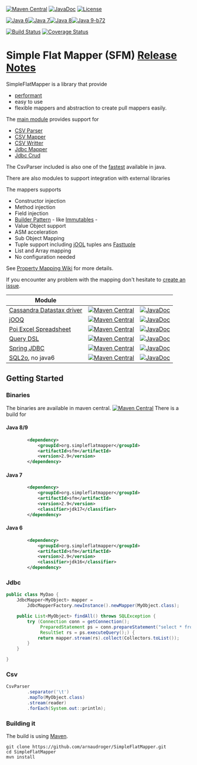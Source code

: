 [![Maven Central](https://img.shields.io/maven-central/v/org.simpleflatmapper/sfm.svg)](https://maven-badges.herokuapp.com/maven-central/org.simpleflatmapper/sfm)
[![JavaDoc](https://img.shields.io/badge/javadoc-2.9-blue.svg)](http://www.javadoc.io/doc/org.simpleflatmapper/sfm)
[![License](https://img.shields.io/github/license/arnaudroger/simpleFlatMapper.svg)](https://raw.githubusercontent.com/arnaudroger/SimpleFlatMapper/master/LICENSE)

[![Java 6](https://img.shields.io/badge/java-6-orange.svg)](#java-6)[![Java 7](https://img.shields.io/badge/java-7-green.svg)](#java-7)[![Java 8](https://img.shields.io/badge/java-8-brightgreen.svg)](#java-8)[![Java 9-b72](https://img.shields.io/badge/java-9-brightgreen.svg)](#java-8)

[![Build Status](https://img.shields.io/travis/arnaudroger/SimpleFlatMapper.svg)](https://travis-ci.org/arnaudroger/SimpleFlatMapper)
[![Coverage Status](https://img.shields.io/coveralls/arnaudroger/SimpleFlatMapper.svg)](https://coveralls.io/r/arnaudroger/SimpleFlatMapper)


# Simple Flat Mapper (SFM) [Release Notes](https://github.com/arnaudroger/SimpleFlatMapper/wiki/SimpleFlatMapper-ReleaseNotes)

SimpleFlatMapper is a library that provide
* [performant](https://github.com/arnaudroger/SimpleFlatMapper/wiki/Jdbc-Performance-Local-Mysql)
* easy to use
* flexible
mappers and abstraction to create pull mappers easily.

The [main module](sfm) provides support for
 * [CSV Parser](https://github.com/arnaudroger/SimpleFlatMapper/wiki/CsvParser)
 * [CSV Mapper](https://github.com/arnaudroger/SimpleFlatMapper/wiki/CsvParser#with-csvmapper)
 * [CSV Writter](https://github.com/arnaudroger/SimpleFlatMapper/wiki/CsvWriter)
 * [Jdbc Mapper](https://github.com/arnaudroger/SimpleFlatMapper/wiki/JdbcMapper)
 * [Jdbc Crud](https://github.com/arnaudroger/SimpleFlatMapper/wiki/Crud)

The CsvParser included is also one of the [fastest](https://github.com/arnaudroger/SimpleFlatMapper/wiki/Csv-Performance) available in java.

There are also modules to support integration with external libraries

The mappers supports
 * Constructor injection
 * Method injection
 * Field injection
 * [Builder Pattern](https://github.com/arnaudroger/SimpleFlatMapper/wiki/Property-Mapping#builder-pattern) - like [Immutables](http://immutables.github.io/) -
 * Value Object support
 * ASM acceleration
 * Sub Object Mapping
 * Tuple support including [jOOL](https://github.com/jOOQ/jOOL) tuples ans [Fasttuple](https://github.com/boundary/fasttuple)
 * List and Array mapping
 * No configuration needed

See [Property Mapping Wiki](https://github.com/arnaudroger/SimpleFlatMapper/wiki/Property-Mapping) for more details.

If you encounter any problem with the mapping don't hesitate to [create an issue](https://github.com/arnaudroger/SimpleFlatMapper/issues/new).

|Module|||
|------|-----|-----|
|[Cassandra Datastax driver](sfm-datastax)|[![Maven Central](https://img.shields.io/maven-central/v/org.simpleflatmapper/sfm-datastax.svg)](https://maven-badges.herokuapp.com/maven-central/org.simpleflatmapper/sfm-datastax)|[![JavaDoc](https://img.shields.io/badge/javadoc-2.9-blue.svg)](http://www.javadoc.io/doc/org.simpleflatmapper/sfm-datastax)
|[jOOQ](sfm-jooq)|[![Maven Central](https://img.shields.io/maven-central/v/org.simpleflatmapper/sfm-jooq.svg)](https://maven-badges.herokuapp.com/maven-central/org.simpleflatmapper/sfm-jooq)|[![JavaDoc](https://img.shields.io/badge/javadoc-2.9-blue.svg)](http://www.javadoc.io/doc/org.simpleflatmapper/sfm-jooq)
|[Poi Excel Spreadsheet](sfm-poi)|[![Maven Central](https://img.shields.io/maven-central/v/org.simpleflatmapper/sfm-poi.svg)](https://maven-badges.herokuapp.com/maven-central/org.simpleflatmapper/sfm-poi)|[![JavaDoc](https://img.shields.io/badge/javadoc-2.9-blue.svg)](http://www.javadoc.io/doc/org.simpleflatmapper/sfm-poi)
|[Query DSL](sfm-querydsl)|[![Maven Central](https://img.shields.io/maven-central/v/org.simpleflatmapper/sfm-querydsl.svg)](https://maven-badges.herokuapp.com/maven-central/org.simpleflatmapper/sfm-querydsl)|[![JavaDoc](https://img.shields.io/badge/javadoc-2.9-blue.svg)](http://www.javadoc.io/doc/org.simpleflatmapper/sfm-querydsl)
|[Spring JDBC](sfm-springjdbc)|[![Maven Central](https://img.shields.io/maven-central/v/org.simpleflatmapper/sfm-springjdbc.svg)](https://maven-badges.herokuapp.com/maven-central/org.simpleflatmapper/sfm-springjdbc)|[![JavaDoc](https://img.shields.io/badge/javadoc-2.9-blue.svg)](http://www.javadoc.io/doc/org.simpleflatmapper/sfm-springjdbc)
|[SQL2o](sfm-sql2o), no java6 |[![Maven Central](https://img.shields.io/maven-central/v/org.simpleflatmapper/sfm-sql2o.svg)](https://maven-badges.herokuapp.com/maven-central/org.simpleflatmapper/sfm-sql2o)|[![JavaDoc](https://img.shields.io/badge/javadoc-2.9-blue.svg)](http://www.javadoc.io/doc/org.simpleflatmapper/sfm-sql2o)


## Getting Started

### Binaries

The binaries are available in maven central. 
[![Maven Central](https://img.shields.io/maven-central/v/org.simpleflatmapper/sfm.svg)](https://maven-badges.herokuapp.com/maven-central/org.simpleflatmapper/sfm)
There is a build for

#### Java 8/9

```xml
		<dependency>
			<groupId>org.simpleflatmapper</groupId>
			<artifactId>sfm</artifactId>
			<version>2.9</version>
		</dependency>
```

#### Java 7

```xml
		<dependency>
			<groupId>org.simpleflatmapper</groupId>
			<artifactId>sfm</artifactId>
			<version>2.9</version>
			<classifier>jdk17</classifier>
		</dependency>
```

#### Java 6

```xml
		<dependency>
			<groupId>org.simpleflatmapper</groupId>
			<artifactId>sfm</artifactId>
			<version>2.9</version>
			<classifier>jdk16</classifier>
		</dependency>
```


### Jdbc

```java
public class MyDao {
	JdbcMapper<MyObject> mapper =
		JdbcMapperFactory.newInstance().newMapper(MyObject.class);

	public List<MyObject> findAll() throws SQLException {
		try (Connection conn = getConnection();
		     PreparedStatement ps = conn.prepareStatement("select * from my_table");
		     ResultSet rs = ps.executeQuery();) {
			return mapper.stream(rs).collect(Collectors.toList());
		}
	}

}
```

### Csv

```java
CsvParser
        .separator('\t')
        .mapTo(MyObject.class)
        .stream(reader)
        .forEach(System.out::println);
```

### Building it

The build is using [Maven](http://maven.apache.org/).

```
git clone https://github.com/arnaudroger/SimpleFlatMapper.git
cd SimpleFlatMapper
mvn install
```

 
